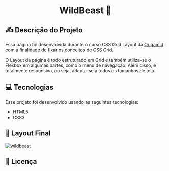 <h1 align="center"> WildBeast 🐺 </h1>

## ✍️ Descrição do Projeto 

<p> Essa página foi desenvolvida durante o curso CSS Grid Layout da <a href="https://www.origamid.com/cursos/">Origamid</a> com a finalidade de fixar os conceitos de CSS Grid.</p>
<p> O Layout da página é todo estruturado em Grid e também utiliza-se o Flexbox em algumas partes, como o menu de navegação. Além disso, é totalmente responsiva, ou seja, adapta-se a todos os tamanhos de tela.</p>

## 💻 Tecnologias

Esse projeto foi desenvolvido usando as seguintes tecnologias:

- HTML5
- CSS3

## 🎨 Layout Final
![wildbeast](https://user-images.githubusercontent.com/105990622/181707665-1da69dd8-c06a-43c8-8254-a0a31d9500da.png)

## 📝 Licença


